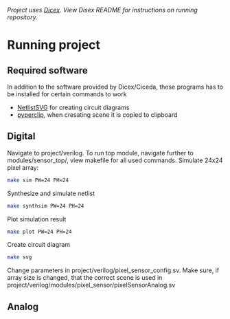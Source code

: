 *Project uses [Dicex](https://github.com/wulffern/dicex). View Disex README for instructions on running repository.*

# Running project
## Required software
In addition to the software provided by Dicex/Ciceda, these programs has to be installed for certain commands to work
* [NetlistSVG](https://github.com/nturley/netlistsvg) for creating circuit diagrams
* [pyperclip](https://pypi.org/project/pyperclip/), when cresating scene it is copied to clipboard

## Digital
Navigate to project/verilog. To run top module, navigate further to modules/sensor_top/, view makefile for all used commands. 
Simulate 24x24 pixel array:
``` sh
make sim PW=24 PH=24
```

Synthesize and simulate netlist
```sh
make synthsim PW=24 PH=24
```

Plot simulation result
``` sh
make plot PW=24 PH=24
```

Create circuit diagram
``` sh
make svg
```

Change parameters in project/verilog/pixel_sensor_config.sv. Make sure, if array size is changed, that the correct scene is used in project/verilog/modules/pixel_sensor/pixelSensorAnalog.sv

## Analog
